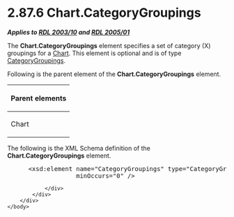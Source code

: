 <html dir="LTR" xmlns:mshelp="http://msdn.microsoft.com/mshelp" xmlns:ddue="http://ddue.schemas.microsoft.com/authoring/2003/5" xmlns:xlink="http://www.w3.org/1999/xlink" xmlns:tool="http://www.microsoft.com/tooltip">
    <head>
        <meta http-equiv="Content-Type" content="text/html; CHARSET=utf-8"></meta>
        <meta name="save" content="history"></meta>
        <title>2.87.6 Chart.CategoryGroupings</title>
        <xml>
            <mshelp:toctitle title="2.87.6 Chart.CategoryGroupings"></mshelp:toctitle>
            <mshelp:rltitle title="[MS-RDL]: Chart.CategoryGroupings"></mshelp:rltitle>
            <mshelp:keyword index="A" term="5e7a3abe-3cf7-4b98-bba6-8d1aad390416"></mshelp:keyword>
            <mshelp:attr name="DCSext.ContentType" value="open specification"></mshelp:attr>
            <mshelp:attr name="AssetID" value="5e7a3abe-3cf7-4b98-bba6-8d1aad390416"></mshelp:attr>
            <mshelp:attr name="TopicType" value="kbRef"></mshelp:attr>
            <mshelp:attr name="DCSext.Title" value="[MS-RDL]: Chart.CategoryGroupings" />
        </xml>
    </head>
    <body>
        <div id="header">
            <h1 class="heading">2.87.6 Chart.CategoryGroupings</h1>
        </div>
        <div id="mainSection">
            <div id="mainBody">
                <div id="allHistory" class="saveHistory"></div>
                <div id="sectionSection0" class="section" name="collapseableSection">
                    

<p><b><i>Applies to </i></b><a href="a7e2ad00-07c8-4f6d-80ab-3ad55df7b233.md"><b><i>RDL 2003/10</i></b></a><b>
<i>and </i></b><a href="3ebe2912-4958-4832-b391-cad1f5e13338.md"><b><i>RDL 2005/01</i></b></a></p>

<p>The <b>Chart.CategoryGroupings</b> element specifies a set
of category (X) groupings for a <a href="b0ab5524-7eb2-47a7-a4d3-230f5c8c5526.md">Chart</a>. This element is
optional and is of type <a href="9a126ce6-e7b7-432b-aab2-27d8e1417050.md">CategoryGroupings</a>.</p>

<p>Following is the parent element of the <b>Chart.CategoryGroupings</b>
element.</p>

<table>
 <thead>
  <tr>
   <th>
   <p>Parent elements</p>
   </th>
  </tr>
 </thead>
 <tr>
  <td>
  <p>Chart</p>
  </td>
 </tr>
</table>

<p>The following is the XML Schema definition of the <b>Chart.CategoryGroupings</b>
element.</p>

<dl>
<dd>
<div><pre> &lt;xsd:element name=&quot;CategoryGroupings&quot; type=&quot;CategoryGroupingsType&quot; 
              minOccurs=&quot;0&quot; /&gt;
</pre></div>
</dd></dl>


                </div>
            </div>
        </div>
    </body>
</html>